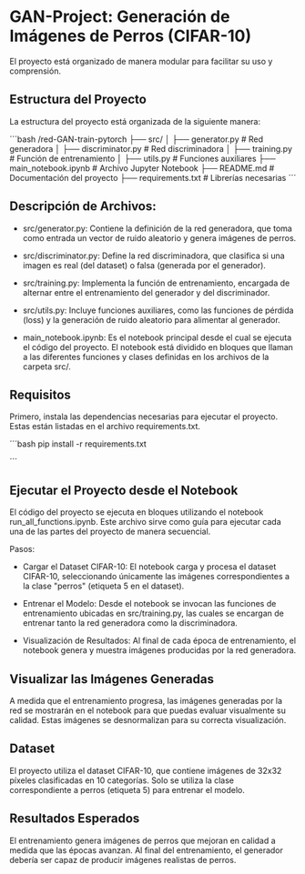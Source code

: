 # GAN-Project: Generación de Imágenes de Perros (CIFAR-10)

El proyecto está organizado de manera modular para facilitar su uso y comprensión.

## Estructura del Proyecto

La estructura del proyecto está organizada de la siguiente manera:

´´´bash
/red-GAN-train-pytorch
    ├── src/
    │   ├── generator.py        # Red generadora
    │   ├── discriminator.py    # Red discriminadora
    │   ├── training.py         # Función de entrenamiento
    │   ├── utils.py            # Funciones auxiliares
    ├── main_notebook.ipynb     # Archivo Jupyter Notebook
    ├── README.md               # Documentación del proyecto
    ├── requirements.txt        # Librerías necesarias
´´´

## Descripción de Archivos:

- src/generator.py: Contiene la definición de la red generadora, que toma como entrada un vector de ruido aleatorio y genera imágenes de perros.

- src/discriminator.py: Define la red discriminadora, que clasifica si una imagen es real (del dataset) o falsa (generada por el generador).

- src/training.py: Implementa la función de entrenamiento, encargada de alternar entre el entrenamiento del generador y del discriminador.

- src/utils.py: Incluye funciones auxiliares, como las funciones de pérdida (loss) y la generación de ruido aleatorio para alimentar al generador.

- main_notebook.ipynb: Es el notebook principal desde el cual se ejecuta el código del proyecto. El notebook está dividido en bloques que llaman a las diferentes funciones y clases definidas en los archivos de la carpeta src/.

## Requisitos

Primero, instala las dependencias necesarias para ejecutar el proyecto. Estas están listadas en el archivo requirements.txt.

´´´bash
pip install -r requirements.txt

´´´

## Ejecutar el Proyecto desde el Notebook

El código del proyecto se ejecuta en bloques utilizando el notebook run_all_functions.ipynb. Este archivo sirve como guía para ejecutar cada una de las partes del proyecto de manera secuencial.

Pasos:

- Cargar el Dataset CIFAR-10: El notebook carga y procesa el dataset CIFAR-10, seleccionando únicamente las imágenes correspondientes a la clase "perros" (etiqueta 5 en el dataset).

- Entrenar el Modelo: Desde el notebook se invocan las funciones de entrenamiento ubicadas en src/training.py, las cuales se encargan de entrenar tanto la red generadora como la discriminadora.

- Visualización de Resultados: Al final de cada época de entrenamiento, el notebook genera y muestra imágenes producidas por la red generadora.

## Visualizar las Imágenes Generadas

A medida que el entrenamiento progresa, las imágenes generadas por la red se mostrarán en el notebook para que puedas evaluar visualmente su calidad. Estas imágenes se desnormalizan para su correcta visualización.

## Dataset

El proyecto utiliza el dataset CIFAR-10, que contiene imágenes de 32x32 píxeles clasificadas en 10 categorías. Solo se utiliza la clase correspondiente a perros (etiqueta 5) para entrenar el modelo.

## Resultados Esperados

El entrenamiento genera imágenes de perros que mejoran en calidad a medida que las épocas avanzan. Al final del entrenamiento, el generador debería ser capaz de producir imágenes realistas de perros.